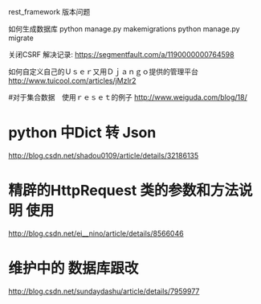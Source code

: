 rest_framework 版本问题

如何生成数据库
python manage.py makemigrations
python manage.py migrate

关闭CSRF 解决记录:
https://segmentfault.com/a/1190000000764598

如何自定义自己的Ｕｓｅｒ又用Ｄｊａｎｇｏ提供的管理平台
http://www.tuicool.com/articles/jMzIr2

#对于集合数据　使用ｒｅｓｅｔ的例子
http://www.weiguda.com/blog/18/

# python 中Dict 转 Json
http://blog.csdn.net/shadou0109/article/details/32186135

# 精辟的HttpRequest 类的参数和方法说明 使用
http://blog.csdn.net/ei__nino/article/details/8566046

# 维护中的 数据库跟改
http://blog.csdn.net/sundaydashu/article/details/7959977